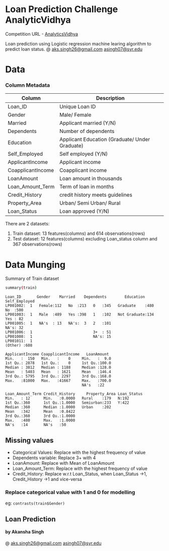 # Loan Prediction Challenge AnalyticVidhya

Competition URL - [AnalyticsVidhya](https://datahack.analyticsvidhya.com/contest/practice-problem-loan-prediction-iii/)

Loan prediction using Logistic regression machine learing algorithm to predict loan status.
@ aks.singh26@gmail.com  asingh07@syr.edu

# Data

### Column Metadata

| Column | Description |
| ------ | ------ |
| Loan_ID | Unique Loan ID |
| Gender | Male/ Female |
| Married | Applicant married (Y/N) |
| Dependents | Number of dependents |
| Education | Applicant Education (Graduate/ Under Graduate) |
| Self_Employed | Self employed (Y/N) |
| ApplicantIncome | Applicant income |
| CoapplicantIncome | Coapplicant income |
| LoanAmount | Loan amount in thousands |
| Loan_Amount_Term | Term of loan in months |
| Credit_History | credit history meets guidelines |
| Property_Area | Urban/ Semi Urban/ Rural |
| Loan_Status | Loan approved (Y/N) |

There are 2 datasets:
1. Train dataset: 13 features(columns) and 614 observations(rows)
2. Test dataset: 12 features(columns) excluding Loan_status column and 367 observations(rows)

# Data Munging

Summary of Train dataset

   ```sh
summary(train)
```
```
Loan_ID       Gender    Married    Dependents        Education   Self_Employed 
LP001002:  1   Female:112   No  :213   0   :345   Graduate    :480   No  :500      
LP001003:  1   Male  :489   Yes :398   1   :102   Not Graduate:134   Yes : 82      
LP001005:  1   NA's  : 13   NA's:  3   2   :101                      NA's: 32      
LP001006:  1                           3+  : 51                                    
LP001008:  1                           NA's: 15                                    
LP001011:  1                                                                      
(Other) :608    

ApplicantIncome CoapplicantIncome   LoanAmount   
Min.   :  150   Min.   :    0     Min.   :  9.0  
1st Qu.: 2878   1st Qu.:    0     1st Qu.:100.0  
Median : 3812   Median : 1188     Median :128.0  
Mean   : 5403   Mean   : 1621     Mean   :146.4
3rd Qu.: 5795   3rd Qu.: 2297     3rd Qu.:168.0  
Max.   :81000   Max.   :41667     Max.   :700.0  
                                  NA's   :22     
   
Loan_Amount_Term Credit_History     Property_Area Loan_Status 
Min.   : 12      Min.   :0.0000   Rural    :179   N:192      
1st Qu.:360      1st Qu.:1.0000   Semiurban:233   Y:422      
Median :360      Median :1.0000   Urban    :202              
Mean   :342      Mean   :0.8422                              
3rd Qu.:360      3rd Qu.:1.0000                              
Max.   :480      Max.   :1.0000                              
NA's   :14       NA's   :50   
 ```  
## Missing values
- Categorical Values: Replace with the highest frequency of value
- Dependents variable: Replace 3+ with 4
- LoanAmount: Replace with Mean of LoanAmount
- Loan_Amount_Term: Replace with the highest frequency of value
- Credit_History: Replace w.r.t Loan_Status, when Loan_Status ->1, Credit_History ->1 and vice-versa
 ### Replace categorical value with 1 and 0 for modelling
 eg: ```contrasts(train$Gender)```
 ## Loan Prediction
 #### by Akansha Singh
 @ aks.singh26@gmail.com asingh07@syr.edu